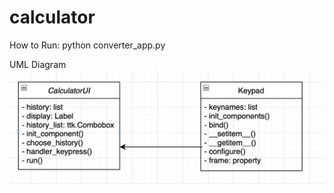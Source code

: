 # calculator
How to Run:
python converter_app.py

UML Diagram
![uml class diagram](FD389BCD-ECB3-42A2-81BF-70A88E62627A.png)